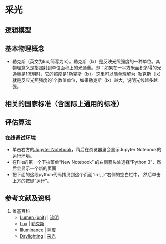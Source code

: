 # 采光

## 逻辑模型

## 基本物理概念
- 勒克斯（英文为lux,简写为lx）。勒克斯（lx）是反映光照强度的一种单位。其物理意义是指照射到单位面积上的光通量。即：如果在一平方米面积多得的光通量是1流明时，它的照度是1勒克斯（lx）。这里可以简单理解为: 勒克斯（lx）就是反应光照强度的1个数值单位，如果勒克斯（lx）越大，说明光线越多越强。

## 相关的国家标准（含国际上通用的标准）

## 评估算法

### 在线调试环境

- 单击右方的[Jupyter Notebook](https://mybinder.org/v2/gh/ipython/ipython-in-depth/master?filepath=binder/Index.ipynb)，稍后在浏览器里会显示Jupyter Notebook的运行环境。
- 在File的第一个下拉菜单“New Notebook” 的右侧箭头处选择“Python 3”，然后会显示一个新的页面
- 把下面的这段python代码拷贝到这个页面“In [ ]:”右侧的空白栏中， 然后单击上方的按键“运行”。

## 参考文献及资料

1. 维基百科
	- [Lumen (unit)](https://en.wikipedia.org/wiki/Lumen_(unit)) | [流明](https://zh.wikipedia.org/wiki/流明)
	- [Lux](https://en.wikipedia.org/wiki/Lux) | [勒克斯](https://zh.wikipedia.org/wiki/%E5%8B%92%E5%85%8B%E6%96%AF)
	- [Illuminance](https://en.wikipedia.org/wiki/Illuminance) | [照度](https://en.wikipedia.org/wiki/照度)
	- [Daylighting](https://en.wikipedia.org/wiki/Daylighting#LEED_documentation) | [采光](https://en.wikipedia.org/wiki/采光) 

